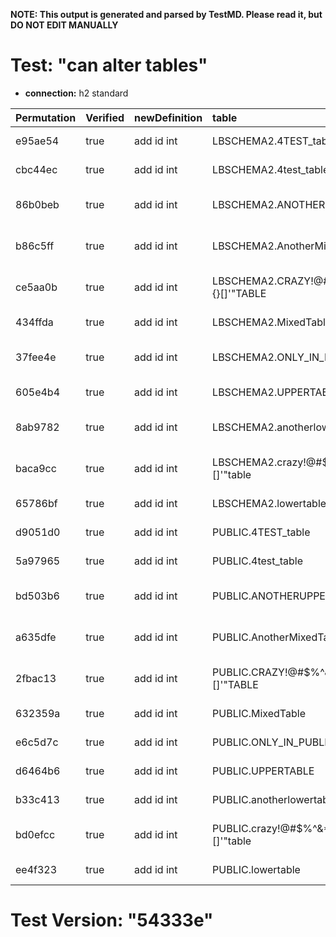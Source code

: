 **NOTE: This output is generated and parsed by TestMD. Please read it, but DO NOT EDIT MANUALLY**

# Test: "can alter tables" #

- **connection:** h2 standard

| Permutation | Verified | newDefinition | table                                   | OPERATIONS
| :---------- | :------- | :------------ | :-------------------------------------- | :------
| e95ae54     | true     | add id int    | LBSCHEMA2.4TEST_table                   | **plan**: ALTER TABLE "LBSCHEMA2"."4TEST_table" add id int
| cbc44ec     | true     | add id int    | LBSCHEMA2.4test_table                   | **plan**: ALTER TABLE "LBSCHEMA2"."4test_table" add id int
| 86b0beb     | true     | add id int    | LBSCHEMA2.ANOTHERUPPERTABLE             | **plan**: ALTER TABLE "LBSCHEMA2"."ANOTHERUPPERTABLE" add id int
| b86c5ff     | true     | add id int    | LBSCHEMA2.AnotherMixedTable             | **plan**: ALTER TABLE "LBSCHEMA2"."AnotherMixedTable" add id int
| ce5aa0b     | true     | add id int    | LBSCHEMA2.CRAZY!@#\$%^&*()_+{}[]'"TABLE | **plan**: ALTER TABLE "LBSCHEMA2"."CRAZY!@#\$%^&*()_+{}[]'""TABLE" add id int
| 434ffda     | true     | add id int    | LBSCHEMA2.MixedTable                    | **plan**: ALTER TABLE "LBSCHEMA2"."MixedTable" add id int
| 37fee4e     | true     | add id int    | LBSCHEMA2.ONLY_IN_LBSCHEMA2             | **plan**: ALTER TABLE "LBSCHEMA2"."ONLY_IN_LBSCHEMA2" add id int
| 605e4b4     | true     | add id int    | LBSCHEMA2.UPPERTABLE                    | **plan**: ALTER TABLE "LBSCHEMA2"."UPPERTABLE" add id int
| 8ab9782     | true     | add id int    | LBSCHEMA2.anotherlowertable             | **plan**: ALTER TABLE "LBSCHEMA2"."anotherlowertable" add id int
| baca9cc     | true     | add id int    | LBSCHEMA2.crazy!@#\$%^&*()_+{}[]'"table | **plan**: ALTER TABLE "LBSCHEMA2"."crazy!@#\$%^&*()_+{}[]'""table" add id int
| 65786bf     | true     | add id int    | LBSCHEMA2.lowertable                    | **plan**: ALTER TABLE "LBSCHEMA2"."lowertable" add id int
| d9051d0     | true     | add id int    | PUBLIC.4TEST_table                      | **plan**: ALTER TABLE "PUBLIC"."4TEST_table" add id int
| 5a97965     | true     | add id int    | PUBLIC.4test_table                      | **plan**: ALTER TABLE "PUBLIC"."4test_table" add id int
| bd503b6     | true     | add id int    | PUBLIC.ANOTHERUPPERTABLE                | **plan**: ALTER TABLE "PUBLIC"."ANOTHERUPPERTABLE" add id int
| a635dfe     | true     | add id int    | PUBLIC.AnotherMixedTable                | **plan**: ALTER TABLE "PUBLIC"."AnotherMixedTable" add id int
| 2fbac13     | true     | add id int    | PUBLIC.CRAZY!@#\$%^&*()_+{}[]'"TABLE    | **plan**: ALTER TABLE "PUBLIC"."CRAZY!@#\$%^&*()_+{}[]'""TABLE" add id int
| 632359a     | true     | add id int    | PUBLIC.MixedTable                       | **plan**: ALTER TABLE "PUBLIC"."MixedTable" add id int
| e6c5d7c     | true     | add id int    | PUBLIC.ONLY_IN_PUBLIC                   | **plan**: ALTER TABLE "PUBLIC"."ONLY_IN_PUBLIC" add id int
| d6464b6     | true     | add id int    | PUBLIC.UPPERTABLE                       | **plan**: ALTER TABLE "PUBLIC"."UPPERTABLE" add id int
| b33c413     | true     | add id int    | PUBLIC.anotherlowertable                | **plan**: ALTER TABLE "PUBLIC"."anotherlowertable" add id int
| bd0efcc     | true     | add id int    | PUBLIC.crazy!@#\$%^&*()_+{}[]'"table    | **plan**: ALTER TABLE "PUBLIC"."crazy!@#\$%^&*()_+{}[]'""table" add id int
| ee4f323     | true     | add id int    | PUBLIC.lowertable                       | **plan**: ALTER TABLE "PUBLIC"."lowertable" add id int

# Test Version: "54333e" #
